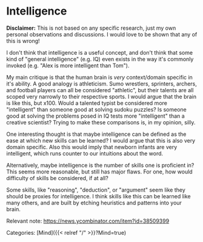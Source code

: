 # Intelligence

**Disclaimer:** This is not based on any specific research, just my own personal
observations and discussions.
I would love to be shown that any of this is wrong!

I don't think that intelligence is a useful concept, and don't think that some
kind of "general intelligence" (e.g. IQ) even exists in the way it's commonly
invoked (e.g. "Alex is more intelligent than Tom").

My main critique is that the human brain is _very_ context/domain specific in
it's ability.
A good analogy is athleticism.
Sumo wrestlers, sprinters, archers, and football players can all be considered
"athletic", but their talents are all scoped very narrowly to their respective
sports.
I would argue that the brain is like this, but x100.
Would a talented typist be considered more "intelligent" than someone good at
solving sudoku puzzles?
Is someone good at solving the problems posed in IQ tests more "intelligent"
than a creative scientist?
Trying to make these comparisons is, in my opinion, silly.

One interesting thought is that maybe intelligence can be defined as the ease at
which new skills can be learned?
I would argue that this is also very domain specific.
Also this would imply that newborn infants are very intelligent, which runs
counter to our intuitions about the word.

Alternatively, maybe intelligence is the number of skills one is proficient in?
This seems more reasonable, but still has major flaws.
For one, how would difficulty of skills be considered, if at all?

Some skills, like "reasoning", "deduction", or "argument" seem like they should
be proxies for intelligence.
I think skills like this can be learned like many others, and are built by
etching heuristics and patterns into your brain.

Relevant note: https://news.ycombinator.com/item?id=38509399

Categories: [Mind]({{< relref "/" >}}?Mind=true)